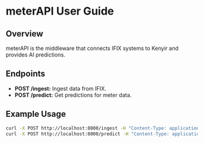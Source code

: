 # meterAPI User Guide

## Overview
meterAPI is the middleware that connects IFIX systems to Kenyir and provides AI predictions.

## Endpoints
- **POST /ingest:** Ingest data from IFIX.
- **POST /predict:** Get predictions for meter data.

## Example Usage
```bash
curl -X POST http://localhost:8000/ingest -H "Content-Type: application/json" -d '{"timestamp": "2023-01-01", "value": 100}'
curl -X POST http://localhost:8000/predict -H "Content-Type: application/json" -d '{"values": [1, 2, 3]}'
